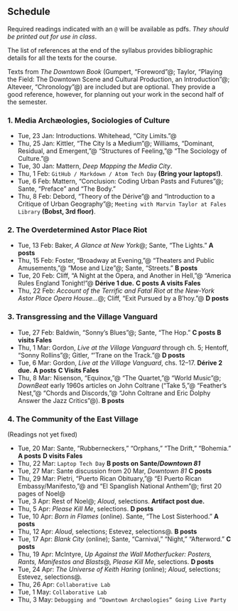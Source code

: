 ## Schedule

Required readings indicated with an `@` will be available as
pdfs. *They should be printed out for use in class*. 

The list of references at the end of the syllabus provides
bibliographic details for all the texts for the course.

Texts from _The Downtown Book_ (Gumpert, “Foreword”@; Taylor, “Playing the
Field: The Downtown Scene and Cultural Production, an Introduction”@;
Alteveer, “Chronology”@) are included but are optional. They provide a good
reference, however, for planning out your work in the second half of the
semester.

### 1. Media Archæologies, Sociologies of Culture

* Tue, 23 Jan: Introductions. Whitehead, “City Limits.”@
* Thu, 25 Jan: Kittler, “The City Is a Medium”@; Williams, “Dominant, Residual,
  and Emergent,”@ “Structures of Feeling,”@ “The Sociology of Culture.”@
* Tue, 30 Jan: Mattern, _Deep Mapping the Media City_.
* Thu, 1 Feb: `GitHub / Markdown / Atom Tech Day` **(Bring your laptops!)**.
* Tue, 6 Feb: Mattern, “Conclusion: Coding Urban Pasts and Futures”@; Sante, “Preface” and “The Body.”
* Thu, 8 Feb: Debord, “Theory of the Dérive”@ and “Introduction to a Critique
  of Urban Geography”@; `Meeting with Marvin Taylor at Fales Library` **(Bobst, 3rd
  floor)**.

### 2. The Overdetermined Astor Place Riot

* Tue, 13 Feb: Baker, _A Glance at New York_@; Sante, “The Lights.” **A posts**
* Thu, 15 Feb: Foster, “Broadway at Evening,”@ “Theaters and Public
  Amusements,”@ “Mose and Lize”@; Sante, “Streets.” **B posts**
* Tue, 20 Feb: Cliff, “A Night at the Opera, and Another in Hell,”@ “America
  Rules England Tonight!”@ **Dérive 1 due.** **C posts** **A visits Fales**
* Thu, 22 Feb: _Account of the Terrific and Fatal Riot at the New-York
  Astor Place Opera House…_@; Cliff, “Exit Pursued by a B’hoy.”@ **D posts**

### 3. Transgressing and the Village Vanguard

* Tue, 27 Feb: Baldwin, “Sonny’s Blues”@; Sante, “The Hop.” **C posts** **B
  visits Fales**
* Thu, 1 Mar: Gordon, _Live at the Village Vanguard_ through ch. 5; Hentoff,
  “Sonny Rollins”@; Gitler, “’Trane on the Track.”@ **D posts**
* Tue, 6 Mar: Gordon, _Live at the Village Vanguard_, chs. 12–17. **Dérive 2
  due.** **A posts** **C Visits Fales**
* Thu, 8 Mar: Nisenson, “Equinox,”@ “The Quartet,”@ “World Music”@; _DownBeat_
  early 1960s articles on John Coltrane
  (“Take 5,”@ “Feather’s Nest,”@ “Chords and Discords,”@
  “John Coltrane and Eric Dolphy Answer the Jazz Critics”@). **B posts**

### 4. The Community of the East Village

(Readings not yet fixed)

* Tue, 20 Mar: Sante, “Rubberneckers,” “Orphans,” “The
  Drift,” “Bohemia.” **A posts** **D visits Fales**
* Thu, 22 Mar: `Laptop Tech Day` **B posts on Sante/_Downtown 81_**
* Tue, 27 Mar: Sante discussion from 20 Mar, _Downtown 81_ **C posts**
* Thu, 29 Mar: Pietri, “Puerto Rican Obituary,”@ “El Puerto Rican
  Embassy/Manifesto,”@ and “El Spanglish National Anthem”@; first 20 pages of Noel@
* Tue, 3 Apr: Rest of Noel@; _Aloud_, selections. **Artifact post due.**
* Thu, 5 Apr: _Please Kill Me_, selections. **D posts**
* Tue, 10 Apr: _Born in Flames_ (online). Sante, “The Lost Sisterhood.” **A posts**
* Thu, 12 Apr: _Aloud_, selections; Estevez, selections@. **B posts**
* Tue, 17 Apr: _Blank City_ (online); Sante, “Carnival,” “Night,”
  “Afterword.” **C posts**
* Thu, 19 Apr: McIntyre, *Up Against the Wall Motherfucker: Posters,
  Rants, Manifestos and Blasts*@, _Please Kill Me_, selections. **D posts**
* Tue, 24 Apr: _The Universe of Keith Haring_ (online); _Aloud_, selections;
  Estevez, selections@.
* Thu, 26 Apr: `Collaborative Lab`
* Tue, 1 May: `Collaborative Lab`
* Thu, 3 May: `Debugging and “Downtown Archæologies” Going Live Party`

